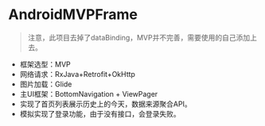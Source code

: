 # AndroidMVPFrame
 
> 注意，此项目去掉了dataBinding，MVP并不完善，需要使用的自己添加上去。  

* 框架选型：MVP 
* 网络请求：RxJava+Retrofit+OkHttp
* 图片加载：Glide
* 主UI框架：BottomNavigation + ViewPager
* 实现了首页列表展示历史上的今天，数据来源聚合API。
* 模拟实现了登录功能，由于没有接口，会登录失败。